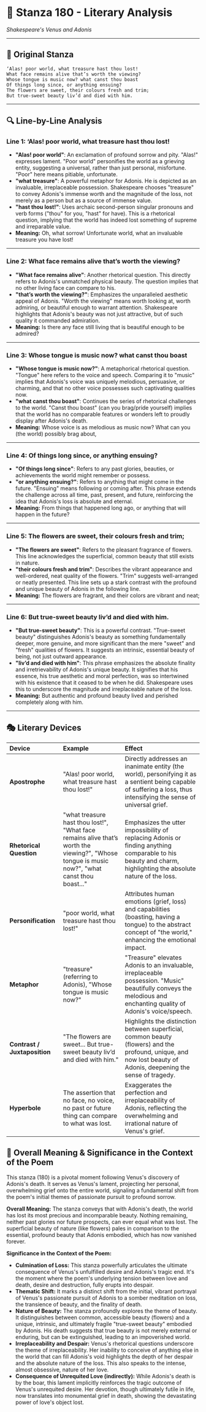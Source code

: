 # 🌹 Stanza 180 - Literary Analysis
*Shakespeare's Venus and Adonis*

---

## 📖 Original Stanza
```
‘Alas! poor world, what treasure hast thou lost!
What face remains alive that’s worth the viewing?
Whose tongue is music now? what canst thou boast
Of things long since, or anything ensuing?
The flowers are sweet, their colours fresh and trim;
But true-sweet beauty liv’d and died with him.
```

---

## 🔍 Line-by-Line Analysis

### Line 1: ‘Alas! poor world, what treasure hast thou lost!
*   **"Alas! poor world"**: An exclamation of profound sorrow and pity. "Alas!" expresses lament. "Poor world" personifies the world as a grieving entity, suggesting a universal, rather than just personal, misfortune. "Poor" here means pitiable, unfortunate.
*   **"what treasure"**: A powerful metaphor for Adonis. He is depicted as an invaluable, irreplaceable possession. Shakespeare chooses "treasure" to convey Adonis's immense worth and the magnitude of the loss, not merely as a person but as a source of immense value.
*   **"hast thou lost!"**: Uses archaic second-person singular pronouns and verb forms ("thou" for you, "hast" for have). This is a rhetorical question, implying that the world has indeed lost something of supreme and irreparable value.
*   **Meaning:** Oh, what sorrow! Unfortunate world, what an invaluable treasure you have lost!

---

### Line 2: What face remains alive that’s worth the viewing?
*   **"What face remains alive"**: Another rhetorical question. This directly refers to Adonis's unmatched physical beauty. The question implies that no other living face can compare to his.
*   **"that’s worth the viewing?"**: Emphasizes the unparalleled aesthetic appeal of Adonis. "Worth the viewing" means worth looking at, worth admiring, or beautiful enough to warrant attention. Shakespeare highlights that Adonis's beauty was not just attractive, but of such quality it commanded admiration.
*   **Meaning:** Is there any face still living that is beautiful enough to be admired?

---

### Line 3: Whose tongue is music now? what canst thou boast
*   **"Whose tongue is music now?"**: A metaphorical rhetorical question. "Tongue" here refers to the voice and speech. Comparing it to "music" implies that Adonis's voice was uniquely melodious, persuasive, or charming, and that no other voice possesses such captivating qualities now.
*   **"what canst thou boast"**: Continues the series of rhetorical challenges to the world. "Canst thou boast" (can you brag/pride yourself) implies that the world has no comparable features or wonders left to proudly display after Adonis's death.
*   **Meaning:** Whose voice is as melodious as music now? What can you (the world) possibly brag about,

---

### Line 4: Of things long since, or anything ensuing?
*   **"Of things long since"**: Refers to any past glories, beauties, or achievements the world might remember or possess.
*   **"or anything ensuing?"**: Refers to anything that might come in the future. "Ensuing" means following or coming after. This phrase extends the challenge across all time, past, present, and future, reinforcing the idea that Adonis's loss is absolute and eternal.
*   **Meaning:** From things that happened long ago, or anything that will happen in the future?

---

### Line 5: The flowers are sweet, their colours fresh and trim;
*   **"The flowers are sweet"**: Refers to the pleasant fragrance of flowers. This line acknowledges the superficial, common beauty that still exists in nature.
*   **"their colours fresh and trim"**: Describes the vibrant appearance and well-ordered, neat quality of the flowers. "Trim" suggests well-arranged or neatly presented. This line sets up a stark contrast with the profound and unique beauty of Adonis in the following line.
*   **Meaning:** The flowers are fragrant, and their colors are vibrant and neat;

---

### Line 6: But true-sweet beauty liv’d and died with him.
*   **"But true-sweet beauty"**: This is a powerful contrast. "True-sweet beauty" distinguishes Adonis's beauty as something fundamentally deeper, more genuine, and more significant than the mere "sweet" and "fresh" qualities of flowers. It suggests an intrinsic, essential beauty of being, not just outward appearance.
*   **"liv’d and died with him"**: This phrase emphasizes the absolute finality and irretrievability of Adonis's unique beauty. It signifies that his essence, his true aesthetic and moral perfection, was so intertwined with his existence that it ceased to be when he did. Shakespeare uses this to underscore the magnitude and irreplaceable nature of the loss.
*   **Meaning:** But authentic and profound beauty lived and perished completely along with him.

---

## 🎭 Literary Devices

| Device               | Example                                                                                                   | Effect                                                                                                                                                             |
| :------------------- | :-------------------------------------------------------------------------------------------------------- | :----------------------------------------------------------------------------------------------------------------------------------------------------------------- |
| **Apostrophe**       | "Alas! poor world, what treasure hast thou lost!"                                                         | Directly addresses an inanimate entity (the world), personifying it as a sentient being capable of suffering a loss, thus intensifying the sense of universal grief. |
| **Rhetorical Question** | "what treasure hast thou lost!", "What face remains alive that’s worth the viewing?", "Whose tongue is music now?", "what canst thou boast..." | Emphasizes the utter impossibility of replacing Adonis or finding anything comparable to his beauty and charm, highlighting the absolute nature of the loss.           |
| **Personification**  | "poor world, what treasure hast thou lost!"                                                               | Attributes human emotions (grief, loss) and capabilities (boasting, having a tongue) to the abstract concept of "the world," enhancing the emotional impact.         |
| **Metaphor**         | "treasure" (referring to Adonis), "Whose tongue is music now?"                                            | "Treasure" elevates Adonis to an invaluable, irreplaceable possession. "Music" beautifully conveys the melodious and enchanting quality of Adonis's voice/speech.    |
| **Contrast / Juxtaposition** | "The flowers are sweet... But true-sweet beauty liv’d and died with him."                          | Highlights the distinction between superficial, common beauty (flowers) and the profound, unique, and now lost beauty of Adonis, deepening the sense of tragedy.      |
| **Hyperbole**        | The assertion that no face, no voice, no past or future thing can compare to what was lost.                | Exaggerates the perfection and irreplaceability of Adonis, reflecting the overwhelming and irrational nature of Venus's grief.                                      |

## 🎯 Overall Meaning & Significance in the Context of the Poem

This stanza (180) is a pivotal moment following Venus's discovery of Adonis's death. It serves as Venus's lament, projecting her personal, overwhelming grief onto the entire world, signaling a fundamental shift from the poem's initial themes of passionate pursuit to profound sorrow.

**Overall Meaning:** The stanza conveys that with Adonis's death, the world has lost its most precious and incomparable beauty. Nothing remaining, neither past glories nor future prospects, can ever equal what was lost. The superficial beauty of nature (like flowers) pales in comparison to the essential, profound beauty that Adonis embodied, which has now vanished forever.

**Significance in the Context of the Poem:**
*   **Culmination of Loss:** This stanza powerfully articulates the ultimate consequence of Venus's unfulfilled desire and Adonis's tragic end. It's the moment where the poem's underlying tension between love and death, desire and destruction, fully erupts into despair.
*   **Thematic Shift:** It marks a distinct shift from the initial, vibrant portrayal of Venus's passionate pursuit of Adonis to a somber meditation on loss, the transience of beauty, and the finality of death.
*   **Nature of Beauty:** The stanza profoundly explores the theme of beauty. It distinguishes between common, accessible beauty (flowers) and a unique, intrinsic, and ultimately fragile "true-sweet beauty" embodied by Adonis. His death suggests that true beauty is not merely external or enduring, but can be extinguished, leading to an impoverished world.
*   **Irreplaceability and Despair:** Venus's rhetorical questions underscore the theme of irreplaceability. Her inability to conceive of anything else in the world that can fill Adonis's void highlights the depth of her despair and the absolute nature of the loss. This also speaks to the intense, almost obsessive, nature of her love.
*   **Consequence of Unrequited Love (indirectly):** While Adonis's death is by the boar, this lament implicitly reinforces the tragic outcome of Venus's unrequited desire. Her devotion, though ultimately futile in life, now translates into monumental grief in death, showing the devastating power of love's object lost.
